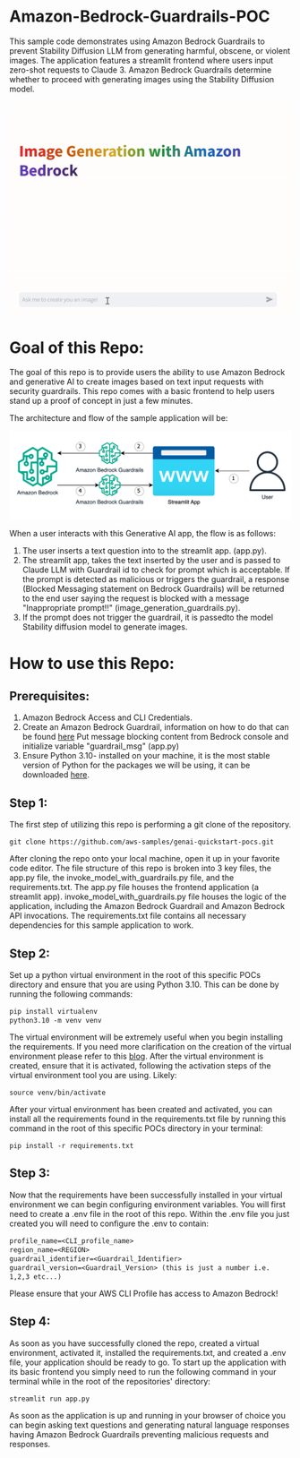 # Amazon-Bedrock-Guardrails-POC

This sample code demonstrates using Amazon Bedrock Guardrails to prevent Stability Diffusion LLM from generating harmful, obscene, or violent images. The application features a streamlit frontend where users input zero-shot requests to Claude 3. Amazon Bedrock Guardrails determine whether to proceed with generating images using the Stability Diffusion model.

![Alt text](images/GenerateImageWithGuardrails.gif)
# **Goal of this Repo:**

The goal of this repo is to provide users the ability to use Amazon Bedrock and generative AI to create images based on text input requests with security guardrails.
This repo comes with a basic frontend to help users stand up a proof of concept in just a few minutes.

The architecture and flow of the sample application will be:

![Alt text](images/architecture.png "POC Architecture")

When a user interacts with this Generative AI app, the flow is as follows:

1. The user inserts a text question into to the streamlit app. (app.py).
2. The streamlit app, takes the text inserted by the user and is passed to Claude LLM with Guardrail id to check for prompt which is acceptable. If the prompt is detected as malicious or triggers the guardrail, a response (Blocked Messaging statement on Bedrock Guardrails) will be returned to the end user saying the request is blocked with a message "Inappropriate prompt!!" (image_generation_guardrails.py).
3. If the prompt does not trigger the guardrail, it is passedto the model Stability diffusion model to generate images.

# How to use this Repo:

## Prerequisites:

1. Amazon Bedrock Access and CLI Credentials.
2. Create an Amazon Bedrock Guardrail, information on how to do that can be found [here](https://docs.aws.amazon.com/bedrock/latest/userguide/guardrails-create.html) 
Put message blocking content from Bedrock console and initialize variable "guardrail_msg" (app.py)
2. Ensure Python 3.10- installed on your machine, it is the most stable version of Python for the packages we will be using, it can be downloaded [here](https://www.python.org/downloads/release/python-3100/).

## Step 1:

The first step of utilizing this repo is performing a git clone of the repository.

```
git clone https://github.com/aws-samples/genai-quickstart-pocs.git
```

After cloning the repo onto your local machine, open it up in your favorite code editor. The file structure of this repo is broken into 3 key files,
the app.py file, the invoke_model_with_guardrails.py file, and the requirements.txt. The app.py file houses the frontend application (a streamlit app).
invoke_model_with_guardrails.py file houses the logic of the application, including the Amazon Bedrock Guardrail and Amazon Bedrock API invocations.
The requirements.txt file contains all necessary dependencies for this sample application to work.

## Step 2:

Set up a python virtual environment in the root of this specific POCs directory and ensure that you are using Python 3.10. This can be done by running the following commands:

```
pip install virtualenv
python3.10 -m venv venv
```

The virtual environment will be extremely useful when you begin installing the requirements. If you need more clarification on the creation of the virtual environment please refer to this [blog](https://www.freecodecamp.org/news/how-to-setup-virtual-environments-in-python/).
After the virtual environment is created, ensure that it is activated, following the activation steps of the virtual environment tool you are using. Likely:

```
source venv/bin/activate
```

After your virtual environment has been created and activated, you can install all the requirements found in the requirements.txt file by running this command in the root of this specific POCs directory in your terminal:

```
pip install -r requirements.txt
```

## Step 3:

Now that the requirements have been successfully installed in your virtual environment we can begin configuring environment variables.
You will first need to create a .env file in the root of this repo. Within the .env file you just created you will need to configure the .env to contain:

```
profile_name=<CLI_profile_name>
region_name=<REGION>
guardrail_identifier=<Guardrail_Identifier>
guardrail_version=<Guardrail_Version> (this is just a number i.e. 1,2,3 etc...)
```

Please ensure that your AWS CLI Profile has access to Amazon Bedrock!

## Step 4:

As soon as you have successfully cloned the repo, created a virtual environment, activated it, installed the requirements.txt, and created a .env file, your application should be ready to go.
To start up the application with its basic frontend you simply need to run the following command in your terminal while in the root of the repositories' directory:

```
streamlit run app.py
```

As soon as the application is up and running in your browser of choice you can begin asking text questions and generating natural language responses having Amazon Bedrock Guardrails preventing malicious requests and responses.
